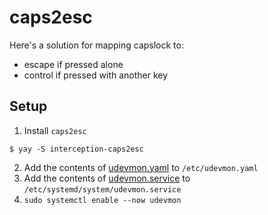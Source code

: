 # caps2esc

Here's a solution for mapping capslock to:

- escape if pressed alone
- control if pressed with another key

## Setup

1. Install `caps2esc`

```shell
$ yay -S interception-caps2esc
```

2. Add the contents of [udevmon.yaml](./udevmon.yaml) to `/etc/udevmon.yaml`
3. Add the contents of [udevmon.service](./udevmon.service) to `/etc/systemd/system/udevmon.service`
4. `sudo systemctl enable --now udevmon`

